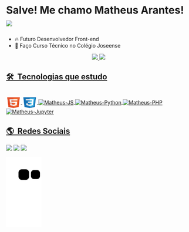 <h1> Salve! Me chamo Matheus Arantes! <img src="https://raw.githubusercontent.com/kaueMarques/kaueMarques/master/hi.gif" width="30px"></h1>


- 🔥 Futuro Desenvolvedor Front-end
- 🔭 Faço Curso Técnico no Colégio Joseense


<div align="center">
  <a href="https://github.com/MatheusSchiavao">
  <img height="180em" src="https://github-readme-stats.vercel.app/api?username=MatheusSchiavao&show_icons=true&theme=yeblu&include_all_commits=true&count_private=true"/>
  <img height="182em" src="https://github-readme-stats.vercel.app/api/top-langs/?username=MatheusSchiavao&layout=compact&langs_count=7&theme=yeblu"/>
</div>
  
  ## 🛠 &nbsp;Tecnologias que estudo
  
<div style="display: inline_block"><br>
  <img align="center" alt="Matheus-HTML" height="30" width="40" src="https://raw.githubusercontent.com/devicons/devicon/master/icons/html5/html5-original.svg">
  <img align="center" alt="Matheus-CSS" height="30" width="40" src="https://raw.githubusercontent.com/devicons/devicon/master/icons/css3/css3-original.svg">
  <img align="center" alt="Matheus-JS" height="30" width="40" src="https://cdn.jsdelivr.net/gh/devicons/devicon/icons/javascript/javascript-original.svg" />
  <img align="center" alt="Matheus-Python" height="30" width="40" src="https://cdn.jsdelivr.net/gh/devicons/devicon/icons/python/python-original.svg" />
  <img align="center" alt="Matheus-PHP" height="30" width="40" src="https://cdn.jsdelivr.net/gh/devicons/devicon/icons/php/php-original.svg" />
  <img align="center" alt="Matheus-Jupyter" height="30" width="40" src="https://cdn.jsdelivr.net/gh/devicons/devicon/icons/jupyter/jupyter-original-wordmark.svg" />
</div>
 
  ## 🌎 &nbsp;Redes Sociais

  <div> 
  <a href="https://instagram.com/M.schiavao" target="_blank"><img src="https://img.shields.io/badge/-Instagram-%23E4405F?style=for-the-badge&logo=instagram&logoColor=white" target="_blank"></a>
  <a href="https://www.linkedin.com/in/matheus-schiav%C3%A3o-arantes-25206a227/" target="_blank"><img src="https://img.shields.io/badge/-LinkedIn-%230077B5?style=for-the-badge&logo=linkedin&logoColor=white" target="_blank"></a> 
  <a href="https://www.facebook.com/matheus.schiavaoarantes/" target="_blank"><img src="https://img.shields.io/badge/Facebook-1877F2?style=for-the-badge&logo=facebook&logoColor=white" target="_blank"></a> 
    
  ![Snake animation](https://github.com/MatheusSchiavao/MatheusSchiavao/blob/output/github-contribution-grid-snake.svg)
 
</div>

    
